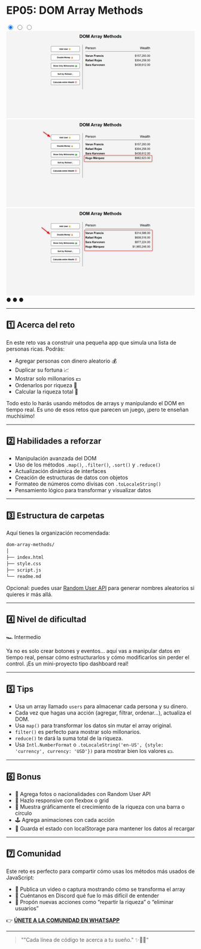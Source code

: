 # EP05: DOM Array Methods

<link rel="stylesheet" href="/css/style.css">

<div class="carousel-container">

  <input type="radio" name="carousel" id="slide1" checked>
  <input type="radio" name="carousel" id="slide2">
  <input type="radio" name="carousel" id="slide3">

  <div class="carousel-slide">
    <img src="images/project05/01.png" alt="Imagen 1">
    <img src="images/project05/02.png" alt="Imagen 2">
    <img src="images/project05/03.png" alt="Imagen 3">
  </div>

  <div class="carousel-nav">
    <label for="slide1">●</label>
    <label for="slide2">●</label>
    <label for="slide3">●</label>
  </div>
</div>

---

## 1️⃣ Acerca del reto

En este reto vas a construir una pequeña app que simula una lista de personas ricas. Podrás:

- Agregar personas con dinero aleatorio 💰
- Duplicar su fortuna 📈
- Mostrar solo millonarios 💵
- Ordenarlos por riqueza 🥇
- Calcular la riqueza total 🧮

Todo esto lo harás usando métodos de arrays y manipulando el DOM en tiempo real. Es uno de esos retos que parecen un juego, ¡pero te enseñan muchísimo!

---

## 2️⃣ Habilidades a reforzar

- Manipulación avanzada del DOM
- Uso de los métodos `.map()`, `.filter()`, `.sort()` y `.reduce()`
- Actualización dinámica de interfaces
- Creación de estructuras de datos con objetos
- Formateo de números como divisas con `.toLocaleString()`
- Pensamiento lógico para transformar y visualizar datos

---

## 3️⃣ Estructura de carpetas

Aquí tienes la organización recomendada:

```md
dom-array-methods/
│
├── index.html
├── style.css
├── script.js
└── readme.md
```

Opcional: puedes usar [Random User API](https://randomuser.me/) para generar nombres aleatorios si quieres ir más allá.

---

## 4️⃣ Nivel de dificultad

🏎️ Intermedio

Ya no es solo crear botones y eventos… aquí vas a manipular datos en tiempo real, pensar cómo estructurarlos y cómo modificarlos sin perder el control. ¡Es un mini-proyecto tipo dashboard real!

---

## 5️⃣ Tips

- Usa un array llamado `users` para almacenar cada persona y su dinero.
- Cada vez que hagas una acción (agregar, filtrar, ordenar...), actualiza el DOM.
- Usa `map()` para transformar los datos sin mutar el array original.
- `filter()` es perfecto para mostrar solo millonarios.
- `reduce()` te dará la suma total de la riqueza.
- Usa `Intl.NumberFormat` o `.toLocaleString('en-US', {style: 'currency', currency: 'USD'})` para mostrar bien los valores 💵.

---

## 6️⃣ Bonus

- 🧓 Agrega fotos o nacionalidades con Random User API
- 📱 Hazlo responsive con flexbox o grid
- 🎨 Muestra gráficamente el crecimiento de la riqueza con una barra o círculo
- 🕹️ Agrega animaciones con cada acción
- 💾 Guarda el estado con localStorage para mantener los datos al recargar

---

## 7️⃣ Comunidad

Este reto es perfecto para compartir cómo usas los métodos más usados de JavaScript:

- 📸 Publica un video o captura mostrando cómo se transforma el array
- 🤯 Cuéntanos en Discord qué fue lo más difícil de entender
- 🔄 Propón nuevas acciones como “repartir la riqueza” o “eliminar usuarios”

👉 **[ÚNETE A LA COMUNIDAD EN WHATSAPP](https://chat.whatsapp.com/CldsuiaJ52t3NvDg47zaWP)**

---

> ""Cada línea de código te acerca a tu sueño." ✨👨‍💻"